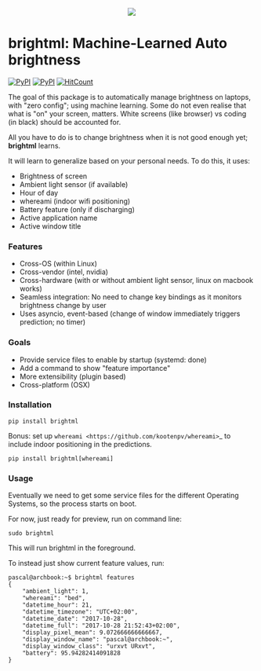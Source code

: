 <p align="center">
    <a href="#" target="_blank"><img src="./resources/logo.png"></a>
</p>

# brightml: Machine-Learned Auto brightness

[![PyPI](https://img.shields.io/pypi/pyversions/brightml.svg?style=flat-square&logo=python)](https://pypi.python.org/pypi/brightml/)
[![PyPI](https://img.shields.io/pypi/v/brightml.svg?style=flat-square&logo=pypi)](https://pypi.python.org/pypi/brightml/)
[![HitCount](http://hits.dwyl.io/kootenpv/brightml.svg)](http://hits.dwyl.io/kootenpv/brightml)

The goal of this package is to automatically manage brightness on laptops, with "zero config"; using machine learning.
Some do not even realise that what is "on" your screen, matters. White screens (like browser) vs coding (in black) should be accounted for.

All you have to do is to change brightness when it is not good enough yet; **brightml** learns.

It will learn to generalize based on your personal needs. To do this, it uses:

- Brightness of screen
- Ambient light sensor (if available)
- Hour of day
- whereami (indoor wifi positioning)
- Battery feature (only if discharging)
- Active application name
- Active window title

### Features

- Cross-OS (within Linux)
- Cross-vendor (intel, nvidia)
- Cross-hardware (with or without ambient light sensor, linux on macbook works)
- Seamless integration: No need to change key bindings as it monitors brightness change by user
- Uses asyncio, event-based (change of window immediately triggers prediction; no timer)

### Goals

- Provide service files to enable by startup (systemd: done)
- Add a command to show "feature importance"
- More extensibility (plugin based)
- Cross-platform (OSX)

### Installation

    pip install brightml

Bonus: set up `whereami <https://github.com/kootenpv/whereami>`_ to include indoor positioning in the predictions.

    pip install brightml[whereami]

### Usage

Eventually we need to get some service files for the different Operating Systems, so the process starts on boot.

For now, just ready for preview, run on command line:

    sudo brightml

This will run brightml in the foreground.

To instead just show current feature values, run:

    pascal@archbook:~$ brightml features
    {
        "ambient_light": 1,
        "whereami": "bed",
        "datetime_hour": 21,
        "datetime_timezone": "UTC+02:00",
        "datetime_date": "2017-10-28",
        "datetime_full": "2017-10-28 21:52:43+02:00",
        "display_pixel_mean": 9.072666666666667,
        "display_window_name": "pascal@archbook:~",
        "display_window_class": "urxvt URxvt",
        "battery": 95.94282414091828
    }
